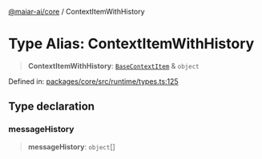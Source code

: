 [@maiar-ai/core](../index.md) / ContextItemWithHistory

# Type Alias: ContextItemWithHistory

> **ContextItemWithHistory**: [`BaseContextItem`](../interfaces/BaseContextItem.md) & `object`

Defined in: [packages/core/src/runtime/types.ts:125](https://github.com/UraniumCorporation/maiar-ai/blob/main/packages/core/src/runtime/types.ts#L125)

## Type declaration

### messageHistory

> **messageHistory**: `object`[]
